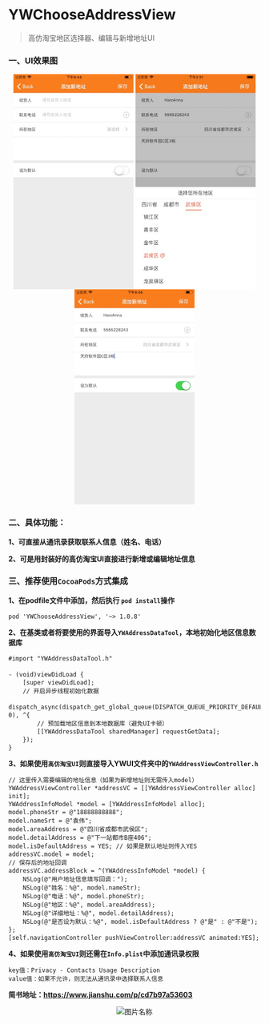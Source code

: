 # YWChooseAddressView

> 高仿淘宝地区选择器、编辑与新增地址UI

### 一、UI效果图
<div align="center">    
	<img src = "./UI效果图1.jpeg" width = "240" height = "430" alt="图片名称" align = center />
	<img src = "./UI效果图2.jpeg" width = "240" height = "430" alt="图片名称" align = center />
	<img src = "./UI效果图3.jpeg" width = "240" height = "430" alt="图片名称" align = center />
</div>

### 二、具体功能：

**1、可直接从通讯录获取联系人信息（姓名、电话）**

**2、可是用封装好的高仿淘宝UI直接进行新增或编辑地址信息**


### 三、推荐使用`CocoaPods`方式集成
**1、在podfile文件中添加，然后执行 `pod install`操作**

```
pod 'YWChooseAddressView', '~> 1.0.8'
```

**2、在基类或者将要使用的界面导入`YWAddressDataTool`，本地初始化地区信息数据库**

```
#import "YWAddressDataTool.h"

- (void)viewDidLoad {
    [super viewDidLoad];
    // 开启异步线程初始化数据
	dispatch_async(dispatch_get_global_queue(DISPATCH_QUEUE_PRIORITY_DEFAULT, 0), ^{
        // 预加载地区信息到本地数据库（避免UI卡顿）
        [[YWAddressDataTool sharedManager] requestGetData];
    });
}

```
**3、如果使用`高仿淘宝UI`则直接导入YWUI文件夹中的`YWAddressViewController.h`**

```
// 这里传入需要编辑的地址信息（如果为新增地址则无需传入model）
YWAddressViewController *addressVC = [[YWAddressViewController alloc] init];
YWAddressInfoModel *model = [YWAddressInfoModel alloc];
model.phoneStr = @"18888888888";
model.nameSrt = @"袁伟";
model.areaAddress = @"四川省成都市武侯区";
model.detailAddress = @"下一站都市B座406";
model.isDefaultAddress = YES; // 如果是默认地址则传入YES
addressVC.model = model;
// 保存后的地址回调
addressVC.addressBlock = ^(YWAddressInfoModel *model) {
    NSLog(@"用户地址信息填写回调：");
    NSLog(@"姓名：%@", model.nameStr);
    NSLog(@"电话：%@", model.phoneStr);
    NSLog(@"地区：%@", model.areaAddress);
    NSLog(@"详细地址：%@", model.detailAddress);
    NSLog(@"是否设为默认：%@", model.isDefaultAddress ? @"是" : @"不是");
};
[self.navigationController pushViewController:addressVC animated:YES];
```

**4、如果使用`高仿淘宝UI`则还需在`Info.plist`中添加通讯录权限**

```
key值：Privacy - Contacts Usage Description
value值：如果不允许，则无法从通讯录中选择联系人信息
```

**简书地址：https://www.jianshu.com/p/cd7b97a53603**

<div align="center">    
	<img src = "http://upload-images.jianshu.io/upload_images/2822163-b2da3cbb19aa123f.png" width = "300" height = "100" alt="图片名称" align = center />
</div>
